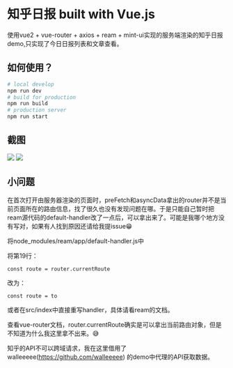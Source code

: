 # 知乎日报 built with Vue.js

使用vue2 + vue-router + axios + ream + mint-ui实现的服务端渲染的知乎日报demo,只实现了今日日报列表和文章查看。

## 如何使用？

```sh
# local develop
npm run dev
# build for production
npm run build
# production server
npm run start
```

## 截图

![](https://github.com/LiuZhichao/vue-ssr-zhihu-daliy/raw/master/preview/01.png)
![](https://github.com/LiuZhichao/vue-ssr-zhihu-daliy/raw/master/preview/02.png)

## 小问题

在首次打开由服务器渲染的页面时，preFetch和asyncData拿出的router并不是当前页面所在的路由信息，找了很久也没有发现问题在哪。于是只能自己暂时把ream源代码的default-handler改了一点后，可以拿出来了。可能是我哪个地方没有写对，如果有人找到原因还请给我提issue😁

将node_modules/ream/app/default-handler.js中

将第19行：

`const route = router.currentRoute`

改为：

`const route = to`

或者在src/index中直接重写handler，具体请看ream的文档。

查看vue-router文档，router.currentRoute确实是可以拿出当前路由对象，但是不知道为什么我这里拿不出来。😅

知乎的API不可以跨域请求，我在这里借用了walleeeee(https://github.com/walleeeee) 的demo中代理的API获取数据。

